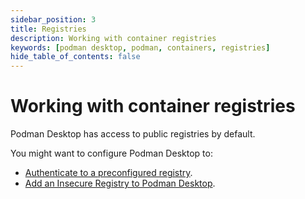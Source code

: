 ```yaml
---
sidebar_position: 3
title: Registries
description: Working with container registries
keywords: [podman desktop, podman, containers, registries]
hide_table_of_contents: false
---
```


# Working with container registries

Podman Desktop has access to public registries by default.

You might want to configure Podman Desktop to:

- [Authenticate to a preconfigured registry](/docs/working-with-containers/registries/authenticating-to-a-preconfigured-registry).
- [Add an Insecure Registry to Podman Desktop](/docs/working-with-containers/registries/insecure-registry).
